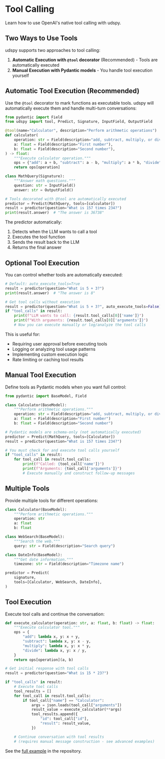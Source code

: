 # Tool Calling

Learn how to use OpenAI's native tool calling with udspy.

## Two Ways to Use Tools

udspy supports two approaches to tool calling:

1. **Automatic Execution with `@tool` decorator** (Recommended) - Tools are automatically executed
2. **Manual Execution with Pydantic models** - You handle tool execution yourself

## Automatic Tool Execution (Recommended)

Use the `@tool` decorator to mark functions as executable tools. udspy will automatically execute them and handle multi-turn conversations:

```python
from pydantic import Field
from udspy import tool, Predict, Signature, InputField, OutputField

@tool(name="Calculator", description="Perform arithmetic operations")
def calculator(
    operation: str = Field(description="add, subtract, multiply, or divide"),
    a: float = Field(description="First number"),
    b: float = Field(description="Second number"),
) -> float:
    """Execute calculator operation."""
    ops = {"add": a + b, "subtract": a - b, "multiply": a * b, "divide": a / b}
    return ops[operation]

class MathQuery(Signature):
    """Answer math questions."""
    question: str = InputField()
    answer: str = OutputField()

# Tools decorated with @tool are automatically executed
predictor = Predict(MathQuery, tools=[calculator])
result = predictor(question="What is 157 times 234?")
print(result.answer)  # "The answer is 36738"
```

The predictor automatically:
1. Detects when the LLM wants to call a tool
2. Executes the tool function
3. Sends the result back to the LLM
4. Returns the final answer

## Optional Tool Execution

You can control whether tools are automatically executed:

```python
# Default: auto_execute_tools=True
result = predictor(question="What is 5 + 3?")
print(result.answer)  # "The answer is 8"

# Get tool calls without execution
result = predictor(question="What is 5 + 3?", auto_execute_tools=False)
if "tool_calls" in result:
    print(f"LLM wants to call: {result.tool_calls[0]['name']}")
    print(f"With arguments: {result.tool_calls[0]['arguments']}")
    # Now you can execute manually or log/analyze the tool calls
```

This is useful for:
- Requiring user approval before executing tools
- Logging or analyzing tool usage patterns
- Implementing custom execution logic
- Rate limiting or caching tool results

## Manual Tool Execution

Define tools as Pydantic models when you want full control:

```python
from pydantic import BaseModel, Field

class Calculator(BaseModel):
    """Perform arithmetic operations."""
    operation: str = Field(description="add, subtract, multiply, or divide")
    a: float = Field(description="First number")
    b: float = Field(description="Second number")

# Pydantic models are schema-only (not automatically executed)
predictor = Predict(MathQuery, tools=[Calculator])
result = predictor(question="What is 157 times 234?")

# You must check for and execute tool calls yourself
if "tool_calls" in result:
    for tool_call in result.tool_calls:
        print(f"Called: {tool_call['name']}")
        print(f"Arguments: {tool_call['arguments']}")
        # Execute manually and construct follow-up messages
```

## Multiple Tools

Provide multiple tools for different operations:

```python
class Calculator(BaseModel):
    """Perform arithmetic operations."""
    operation: str
    a: float
    b: float

class WebSearch(BaseModel):
    """Search the web."""
    query: str = Field(description="Search query")

class DateInfo(BaseModel):
    """Get date information."""
    timezone: str = Field(description="Timezone name")

predictor = Predict(
    signature,
    tools=[Calculator, WebSearch, DateInfo],
)
```

## Tool Execution

Execute tool calls and continue the conversation:

```python
def execute_calculator(operation: str, a: float, b: float) -> float:
    """Execute calculator tool."""
    ops = {
        "add": lambda x, y: x + y,
        "subtract": lambda x, y: x - y,
        "multiply": lambda x, y: x * y,
        "divide": lambda x, y: x / y,
    }
    return ops[operation](a, b)

# Get initial response with tool calls
result = predictor(question="What is 15 * 23?")

if "tool_calls" in result:
    # Execute tool calls
    tool_results = []
    for tool_call in result.tool_calls:
        if tool_call["name"] == "Calculator":
            args = json.loads(tool_call["arguments"])
            result_value = execute_calculator(**args)
            tool_results.append({
                "id": tool_call["id"],
                "result": result_value,
            })

    # Continue conversation with tool results
    # (requires manual message construction - see advanced examples)
```

See the [full example](../../examples/tool_calling.py) in the repository.
